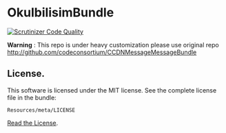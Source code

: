 OkulbilisimBundle
=================================

[![Scrutinizer Code Quality](https://scrutinizer-ci.com/g/okulbilisim/OkulbilisimBundle/badges/quality-score.png?b=master)](https://scrutinizer-ci.com/g/okulbilisim/OkulbilisimBundle/?branch=master)

**Warning** : This repo is under heavy customization please use original repo 
 http://github.com/codeconsortium/CCDNMessageMessageBundle

## License.

This software is licensed under the MIT license. See the complete license file in the bundle:

	Resources/meta/LICENSE

[Read the License](http://github.com/codeconsortium/CCDNMessageMessageBundle/blob/master/Resources/meta/LICENSE).
